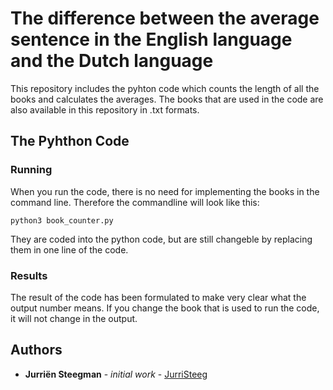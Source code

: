 # The difference between the average sentence in the English language and the Dutch language

This repository includes the pyhton code which counts the length of all the books and calculates the averages. The books that are used in the code are also available in this repository in .txt formats.

## The Pyhthon Code
### Running

When you run the code, there is no need for implementing the books in the command line. Therefore the commandline will look like this:
```
python3 book_counter.py
```
They are coded into the python code, but are still changeble by replacing them in one line of the code.

### Results

The result of the code has been formulated to make very clear what the output number means. If you change the book that is used to run the code, it will not change in the output.

## Authors
* **Jurriën Steegman** - *initial work* - [JurriSteeg](https://github.com/JurriSteeg)
